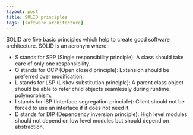 ```yaml
---
layout: post
title: SOLID principles
tags: [software architecture]
---
```


SOLID are five basic principles which help to create good software architecture. SOLID is an acronym where:-

- S stands for SRP (Single responsibility principle): A class should take care of only one responsibility.
- O stands for OCP (Open closed principle): Extension should be preferred over modification.
- L stands for LSP (Liskov substitution principle): A parent class object should be able to refer child objects seamlessly during runtime polymorphism.
- I stands for ISP (Interface segregation principle): Client should not be forced to use an interface if it does not need it.
- D stands for DIP (Dependency inversion principle): High level modules should not depend on low level modules but should depend on abstraction.

